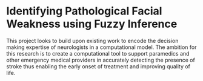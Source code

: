 # Identifying Pathological Facial Weakness using Fuzzy Inference

This project looks to build upon existing work to encode the decision making expertise of neurologists in a computational model. The ambition for this research is to create a computational tool to support paramedics and other emergency medical providers in accurately detecting the presence of stroke thus enabling the early onset of treatment and improving quality of life.
